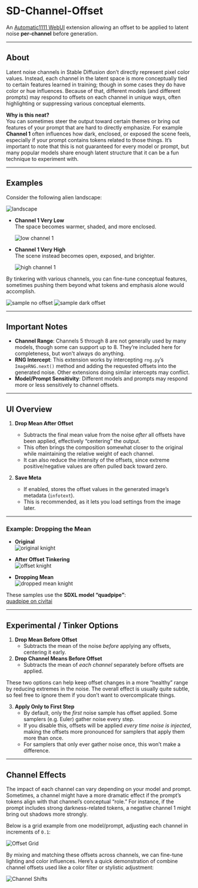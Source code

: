 
# SD-Channel-Offset
An [Automatic1111 WebUI](https://github.com/AUTOMATIC1111/stable-diffusion-webui) extension allowing an offset to be applied to latent noise **per-channel** before generation.

---

## About

Latent noise channels in Stable Diffusion don’t directly represent pixel color values. Instead, each channel in the latent space is more conceptually tied to certain features learned in training; though in some cases they do have color or hue influences. Because of that, different models (and different prompts) may respond to offsets on each channel in unique ways, often highlighting or suppressing various conceptual elements. 

**Why is this neat?**  
You can sometimes steer the output toward certain themes or bring out features of your prompt that are hard to directly emphasize. For example **Channel 1** often influences how dark, enclosed, or exposed the scene feels, especially if your prompt contains tokens related to those things.
It’s important to note that this is not guaranteed for every model or prompt, but many popular models share enough latent structure that it can be a fun technique to experiment with.

---

## Examples

Consider the following alien landscape:

![landscape](https://github.com/user-attachments/assets/25a5a43a-299a-4cf7-b70e-bc83f234bf21)

- **Channel 1 Very Low**  
  The space becomes warmer, shaded, and more enclosed.

  ![low channel 1](https://github.com/user-attachments/assets/3d896b96-3926-408e-ad53-b1429bdeef67)



- **Channel 1 Very High**  
  The scene instead becomes open, exposed, and brighter.
  
  ![high channel 1](https://github.com/user-attachments/assets/a0f30030-8be9-4b02-99ce-ebf3b1134499)


By tinkering with various channels, you can fine-tune conceptual features, sometimes pushing them beyond what tokens and emphasis alone would accomplish.

![sample no offset](https://github.com/user-attachments/assets/e2c5ebb3-63ec-457e-a70b-576ce3fb0816)
![sample dark offset](https://github.com/user-attachments/assets/f9030a10-fcf8-44c6-8f60-4cc77522c70b)

---

## Important Notes

- **Channel Range**: Channels 5 through 8 are not generally used by many models, though some can support up to 8. They’re included here for completeness, but won't always do anything.
- **RNG Intercept**: This extension works by intercepting `rng.py`’s `ImageRNG.next()` method and adding the requested offsets into the generated noise. Other extensions doing similar intercepts may conflict.
- **Model/Prompt Sensitivity**: Different models and prompts may respond more or less sensitively to channel offsets.  

---

## UI Overview

1. **Drop Mean After Offset**  
   - Subtracts the final mean value from the noise *after* all offsets have been applied, effectively “centering” the output.  
   - This often brings the composition somewhat closer to the original while maintaining the relative weight of each channel.  
   - It can also reduce the intensity of the offsets, since extreme positive/negative values are often pulled back toward zero.

2. **Save Meta**  
   - If enabled, stores the offset values in the generated image’s metadata (`infotext`).  
   - This is recommended, as it lets you load settings from the image later.

---

### Example: Dropping the Mean

- **Original**  
  ![original knight](https://github.com/user-attachments/assets/17491dbc-3353-462b-aecb-7856c98c050b)


- **After Offset Tinkering**  
  ![offset knight](https://github.com/user-attachments/assets/94193ed1-c77a-4bf0-90ee-3edf47892669)



- **Dropping Mean**  
  ![dropped mean knight](https://github.com/user-attachments/assets/8779614e-0896-4b67-ad54-101e5b8bc04e)

These samples use the **SDXL model “quadpipe”**:  
[quadpipe on civitai](https://civitai.com/models/996342/quadpipe-or-qp)

---

## Experimental / Tinker Options

1. **Drop Mean Before Offset**  
   - Subtracts the mean of the noise *before* applying any offsets, centering it early.
2. **Drop Channel Means Before Offset**  
   - Subtracts the mean of *each channel* separately before offsets are applied.

These two options can help keep offset changes in a more “healthy” range by reducing extremes in the noise. The overall effect is usually quite subtle, so feel free to ignore them if you don’t want to overcomplicate things.

3. **Apply Only to First Step**  
   - By default, only the *first* noise sample has offset applied. Some samplers (e.g. Euler) gather noise every step.  
   - If you disable this, offsets will be applied *every time noise is injected*, making the offsets more pronounced for samplers that apply them more than once.  
   - For samplers that only ever gather noise once, this won’t make a difference.

---

## Channel Effects

The impact of each channel can vary depending on your model and prompt. Sometimes, a channel might have a more dramatic effect if the prompt’s tokens align with that channel’s conceptual “role.” For instance, if the prompt includes strong darkness-related tokens, a negative channel 1 might bring out shadows more strongly.

Below is a grid example from one model/prompt, adjusting each channel in increments of `0.1`:

![Offset Grid](https://github.com/user-attachments/assets/233f7c99-dde5-48f3-8529-ada60ac5a305)

By mixing and matching these offsets across channels, we can fine-tune lighting and color influences. Here’s a quick demonstration of combine channel offsets used like a color filter or stylistic adjustment:

![Channel Shifts](https://github.com/user-attachments/assets/4301846b-864a-41dc-9b95-722c6f285902)




